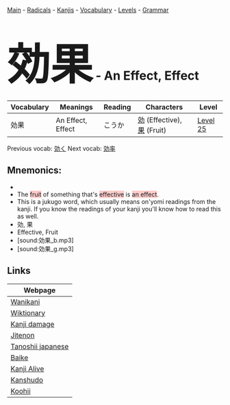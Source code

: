 <style> bigfont {font-size: 100px}</style>
[Main](../README.md) -
[Radicals](../radicals.md) -
[Kanjis](../kanjis.md) -
[Vocabulary](../vocabulary.md) -
[Levels](../levels.md) -
[Grammar](../grammar.md)
# <bigfont> 効果</bigfont> - An Effect, Effect 

| Vocabulary | Meanings | Reading | Characters | Level |
| --- | --- | --- | --- | --- |
| 効果 | An Effect, Effect | こうか |  [効](../kanjis/効.md) (Effective), [果](../kanjis/果.md) (Fruit) | [Level 25](../levels/wk_level25.md) |

Previous vocab: [効く](効く.md) Next vocab: [効率](効率.md) 

## Mnemonics:

* 
* The <span style="background-color:#ffcccb"> fruit</span> of something that's <span style="background-color:#ffcccb"> effective</span> is <span style="background-color:#ffcccb"> an effect</span>.
* This is a jukugo word, which usually means on'yomi readings from the kanji. If you know the readings of your kanji you'll know how to read this as well.
* 効, 果
* Effective, Fruit
* [sound:効果_b.mp3]
* [sound:効果_g.mp3]


## Links 

| Webpage |
| --- |
| [Wanikani          ](https://www.wanikani.com/kanji/効果) |
| [Wiktionary        ](https://en.wiktionary.org/wiki/効果) |
| [Kanji damage      ](http://www.kanjidamage.com/kanji/search?utf8=✓&q=効果) |
| [Jitenon           ](https://jitenon.com/kanji/効果) |
| [Tanoshii japanese ](https://www.tanoshiijapanese.com/dictionary/kanji.cfm?k=効果) |
| [Baike             ](https://baike.baidu.com/item/効果) |
| [Kanji Alive       ](https://app.kanjialive.com/効果) |
| [Kanshudo          ](https://www.kanshudo.com/searchmn?q=効果) |
| [Koohii            ](https://kanji.koohii.com/study/kanji/効果) |
